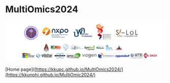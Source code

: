 # MultiOmics2024
<!-- pagebreak -->

![Logo MutiOmics](./Page/elements/img/Logo/Logo_Multi-omics_1.png)

[Home page]([https://kkupc.github.io/MultiOmics2024/](https://kkunphi.github.io/MultiOmic2024/)
